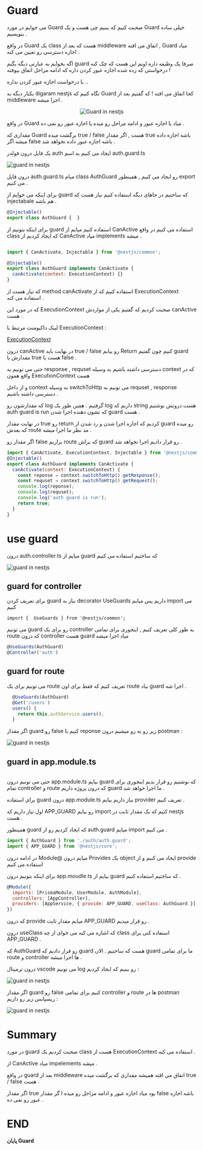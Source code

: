 # Guard 

می خوایم در مورد Guard صحبت کنیم که ببنیم چی هست و یک Guard خیلی ساده بنویسیم . 

در واقع Guard یک class هست که بعد از middleware اتفاق می افته , Guard میاد اجازه دسترسی رو تعیین می کنه . 

اگه بخوایم به عبارتی دیگه بگیم guard صرفا یک وظیفه داره اونم این هست که چک کنه درخواستی که زده شده اجازه عبور کردن داره که ادامه مراحل اتفاق بیوفته ! 

یا درخواست اجازه عبور کردن نداره ..

یکبار دیگه به digaram nestjs نگاه کنیم که Guard کجا اتفاق می افته ! که گفتیم بعد از middleware اجرا میشه . 

<p align="center">
  <img src='https://github.com/mosenn/nestjs/assets/91747908/4bb1ee00-b3e6-4a9b-b29c-4bde7fd775d9' alt ='Guard in nestjs' />
</p>

در واقع Guard میاد یا اجازه عبور و ادامه مراحل رو میده یا اجازه عبور رو نمی ده  . 

مقداری که Guard برگشت میده true / false هست , اگر مقدار true باشه اجازه داده میشه اگر false باشه اجازه عبور داده نخواهد شد .  

یک فایل درون فولدر auth ایجاد می کنیم به اسم auth.guard.ts 


<img src='https://github.com/mosenn/nestjs/assets/91747908/5830ac98-f7b9-49b1-a36c-f34b8c01c4fb' alt='guard in nestjs' />

درون فایل auth.guard.ts میام class AuthGuard رو ایجاد می کنیم , همینطور export می کنیم . 

برای اینکه می خوایم از guard که ساختیم در جاهای دیگه استفاده کنیم نیاز هست که injectabale هم باشه . 

```javascript
@Injectable()
export class AuthGuard {  }
```

برای اینکه بتونیم از guard استفاده کنیم میایم از CanActive استفاده می کنیم در واقع class که ایجاد کردیم از CanActive میاد implements میشه  . 


```javascript

import { CanActivate, Injectable } from '@nestjs/common';

@Injectable()
export class AuthGuard implements CanActivate {
  canActivate(context: ExecutionContext) {}
}
```

که نیاز هست از method canActivate استفاده کنیم که از ExecutionContext استفاده می کنه . 

که در مورد این ExecutionContext صحبت کردیم که گفتیم یکی از مواردش canActive هست . 

لینک داکیومنت مرتبط با ExecutionContext :  

<a href='https://docs.nestjs.com/fundamentals/execution-context' >ExecutionContext</a>


درون canActive در نهایت باید true / false رو بیایم Return کنیم چون گفتیم guard مقدارش یا true هست یا false . 

حتی می تونیم به response  , requset دسترسی داشته باشیم به وسیله context که در واقع همون ExecutionContext هست 

و از داخل context به وسیله switchToHttp می تونیم به requset , response دسترسی داشته باشیم . 

که مقدارشون رو log گرفتیم . همین طور یک log داریم که string هست درونش نوشتیم auth guard is run که نشون دهنده اجرا شدن guard هست . 

در نهایت مقدار true رو return کردیم که اجازه اجرا شدن و رد شدن از guard رو میده که بعدش route مد نظر ما اجرا میشه . 

اگر مقدار رو false بزاریم route که براش guard رو قرار دادیم اجرا نخواهد شد . 

```javascript
import { CanActivate, ExecutionContext, Injectable } from '@nestjs/common';
@Injectable()
export class AuthGuard implements CanActivate {
  canActivate(context: ExecutionContext) {
    const reponse = context.switchToHttp().getResponse();
    const requset = context.switchToHttp().getRequest();
    console.log(reponse);
    console.log(requset);
    console.log('auth guard is run');
    return true;
  }
}
```

# use guard

درون auth.controller.ts میایم از guard که ساختیم استفاده می کنیم 


<img src='https://github.com/mosenn/nestjs/assets/91747908/18417544-41bd-43cf-a6d1-849f508cc6c7' alt='guard in nestjs' />





## guard for controller

برای تعریف کردن guard نیاز به decorator UseGuards داریم پس میایم import می کنیم  

```
import {  UseGuards } from '@nestjs/common';
```


می تونیم guard رو برای یک controller به طور کلی تعریف کنیم , اینجوری برای تمامی route که درون controller هست guard میاد اجرا میشه 

```javascript
@UseGuards(AuthGuard)
@Controller('auth')
```


## guard for route
می تونیم برای یک route تعریف کنیم که فقط برای اون route بیاد guard اجرا شه . 


```javascript
  @UseGuards(AuthGuard)
  @Get('/users')
  users() {
    return this.authService.users();
  }
```

اگر مقدار guard رو false کنیم با reponse زیر رو به رو میشیم درون postman : 

<img src='https://github.com/mosenn/nestjs/assets/91747908/1cab87c4-0111-4a35-8af1-bdfe841f2c29' alt='guard in nestjs' />



## guard in app.module.ts

<img  src='https://github.com/mosenn/nestjs/assets/91747908/c2ca0576-9a95-489d-8a87-766bb35f8e12' alt='' >

حتی می تونیم درون app.module.ts بیایم guard که نوشتیم رو قرار بدیم اینجوری برای تمام controller و route که درون پروژه داریم guard ما اجرا خواهد شد .

برای استفاده guard درون app.module.ts نیاز داریم بیایم provider تعریف کنیم . 

اول نیاز داریم که APP_GUARD رو بیایم import کنیم که یک مقدار ثابت در nestjs هست . 

همینطور guard که ایجاد کردیم رو از auth.guard میایم import می کنیم . 
```javascript
import { AuthGuard } from './auth/auth.guard';
import { APP_GUARD } from '@nestjs/core';
```

در ادامه درون Module@ میایم درون Provides یک object ایجاد می کنیم و از provide استفاده می کنیم 

برای اینکه بتونیم درون app.moudle.ts بیایم از guard که ساختیم استفاده کنیم . 

```javascript
@Module({
  imports: [PrismaModule, UserModule, AuthModule],
  controllers: [AppController],
  providers: [AppService, { provide: APP_GUARD, useClass: AuthGuard }],
})
```
که درون provide میایم مقدار ثابت APP_GUARD رو قرار میدیم . 

درون useClass که اشاره می کنه می خوای از چه class استفاده کنی برای APP_GUARD . 

که AuthGuard رو قرار دادیم  که guard هست که ساختیم . الان guard ما برای تمامی route و controller ها اجرا میشه . 

درون ترمینال vscode می تونیم log رو ببنیم که ایجاد کردیم : 




<img src='https://github.com/mosenn/nestjs/assets/91747908/5843c1af-fecc-48e1-8d1b-7999ca73fa31' alt='guard in nestjs'/>



اگر مقدار guard رو false کنیم برای تمامی controller و route ها در postman ریسپانس زیر رو داریم : 


<img src='https://github.com/mosenn/nestjs/assets/91747908/1cab87c4-0111-4a35-8af1-bdfe841f2c29' alt='guard in nestjs' />

# Summary 

در مورد guard صحبت کردیم یک class هست از ExecutionContext استفاده می کنه . 

از CanActive میاد impelements میشه . 

در واقع guard بعد از middleware اتفاق می افته همیشه مقداری که برگشت میده true / false هست . 

اگر مقدار true بود میاد اجازه عبور و ادامه مراحل رو میده ا گر مقدار false باشه اجازه عبور رو نمی ده  . 


# END 

**پایان Guard**
